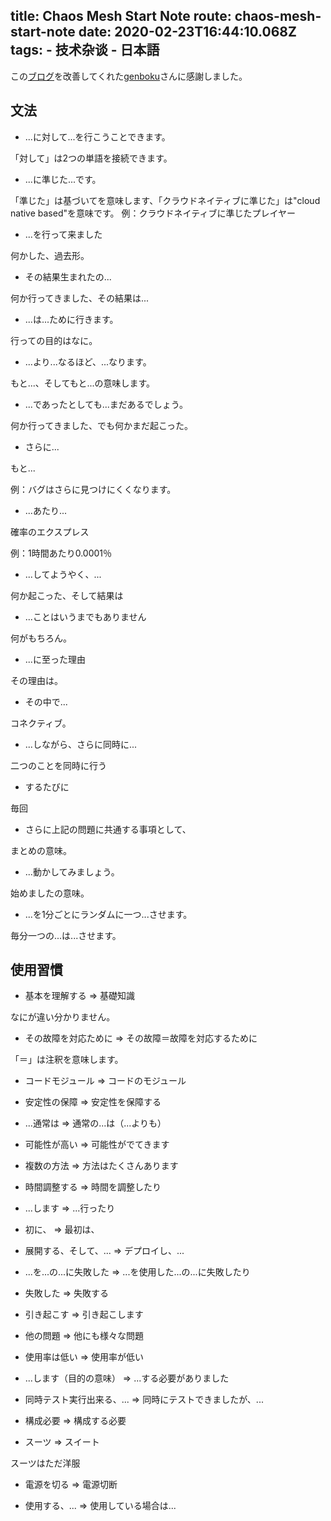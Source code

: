 title: Chaos Mesh Start Note
route: chaos-mesh-start-note
date: 2020-02-23T16:44:10.068Z
tags: 
    - 技术杂谈
    - 日本語
--------------------------
この[ブログ](https://blog.tongmu.me/blog/chaos-mesh-start)を改善してくれた[genboku](https://twitter.com/SSSSSSSHHHHHH4)さんに感謝しました。

<!-- more -->

## 文法

* ...に対して...を行こうことできます。

「対して」は2つの単語を接続できます。

* ...に準じた...です。

「準じた」は基づいてを意味します、「クラウドネイティブに準じた」は"cloud native based"を意味です。
例：クラウドネイティブに準じたプレイヤー

* ...を行って来ました

何かした、過去形。

* その結果生まれたの...

何か行ってきました、その結果は...

* ...は...ために行きます。

行っての目的はなに。

* ...より...なるほど、...なります。

もと...、そしてもと...の意味します。

* ...であったとしても...まだあるでしょう。

何か行ってきました、でも何かまだ起こった。

* さらに...

もと...

例：バグはさらに見つけにくくなります。

* ...あたり...

確率のエクスプレス

例：1時間あたり0.0001％

* ...してようやく、...

何か起こった、そして結果は

* ...ことはいうまでもありません

何がもちろん。

* ...に至った理由

その理由は。

* その中で...

コネクティブ。

* ...しながら、さらに同時に...

二つのことを同時に行う

* するたびに

毎回

* さらに上記の問題に共通する事項として、

まとめの意味。

* ...動かしてみましょう。

始めましたの意味。

* ...を1分ごとにランダムに一つ...させます。

毎分一つの...は...させます。

## 使用習慣

* 基本を理解する => 基礎知識

なにが違い分かりません。

* その故障を対応ために => その故障＝故障を対応するために

「＝」は注釈を意味します。

* コードモジュール => コードのモジュール

* 安定性の保障 => 安定性を保障する

* ...通常は => 通常の...は（...よりも）

* 可能性が高い => 可能性がでてきます

* 複数の方法 => 方法はたくさんあります

* 時間調整する => 時間を調整したり

* ...します => ...行ったり

* 初に、 => 最初は、

* 展開する、そして、... => デプロイし、...

* ...を...の...に失敗した => ...を使用した...の...に失敗したり

* 失敗した => 失敗する

* 引き起こす => 引き起こします

* 他の問題 => 他にも様々な問題

* 使用率は低い => 使用率が低い

* ...します（目的の意味） => ...する必要がありました

* 同時テスト実行出来る、... => 同時にテストできましたが、...

* 構成必要 => 構成する必要

* スーツ => スイート

スーツはただ洋服

* 電源を切る => 電源切断

* 使用する、... => 使用している場合は...
